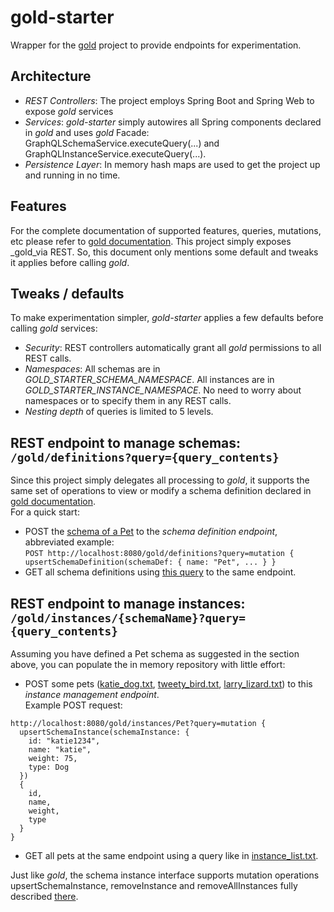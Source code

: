# gold-starter
Wrapper for the [gold](https://github.com/nfl/gold) project to provide endpoints for experimentation.

## Architecture
* _REST Controllers_: The project employs Spring Boot and Spring Web to expose _gold_ services
* _Services_: _gold-starter_ simply autowires all Spring components declared in _gold_
  and uses _gold_ Facade: GraphQLSchemaService.executeQuery(...) and GraphQLInstanceService.executeQuery(...).
* _Persistence Layer_: In memory hash maps are used to get the project up and running in no time.

## Features
For the complete documentation of supported features, queries, mutations, etc please refer
to [gold documentation](https://github.com/nfl/gold).
This project simply exposes _gold_via REST.
So, this document only mentions some default and tweaks it applies before calling _gold_.

## Tweaks / defaults
To make experimentation simpler, _gold-starter_ applies a few defaults before calling _gold_ services:
* _Security_: REST controllers automatically grant all _gold_ permissions to all REST calls.
* _Namespaces_: All schemas are in _GOLD_STARTER_SCHEMA_NAMESPACE_.
  All instances are in _GOLD_STARTER_INSTANCE_NAMESPACE_.
  No need to worry about namespaces or to specify them in any REST calls.
* _Nesting depth_ of queries is limited to 5 levels.

## REST endpoint to manage schemas: `/gold/definitions?query={query_contents}`
Since this project simply delegates all processing to _gold_, it supports the same set of operations to
view or modify a schema definition declared in [gold documentation](https://github.com/nfl/gold).  
For a quick start:
* POST the [schema of a Pet](examples/pet/schema_with_lizard.txt) to the *schema definition endpoint*, abbreviated example:  
`POST http://localhost:8080/gold/definitions?query=mutation { upsertSchemaDefinition(schemaDef: { name: "Pet", ... } }`
* GET all schema definitions using [this query](examples/schema_list.txt) to the same endpoint.

## REST endpoint to manage instances: `/gold/instances/{schemaName}?query={query_contents}`
Assuming you have defined a Pet schema as suggested in the section above,
you can populate the in memory repository with little effort:
* POST some pets ([katie_dog.txt](examples/pet/katie_dog.txt),
[tweety_bird.txt](examples/pet/tweety_bird.txt), [larry_lizard.txt](examples/pet/larry_lizard.txt))
to this *instance management endpoint*.  
Example POST request:
```
http://localhost:8080/gold/instances/Pet?query=mutation {
  upsertSchemaInstance(schemaInstance: {
    id: "katie1234",
    name: "katie",
    weight: 75,
    type: Dog
  })
  {
    id,
    name,
    weight,
    type
  }
}
``` 
* GET all pets at the same endpoint using a query like in [instance_list.txt](examples/pet/instance_list.txt).

Just like _gold_, the schema instance interface supports mutation operations
upsertSchemaInstance, removeInstance and removeAllInstances fully
described [there](https://github.com/nfl/gold).
